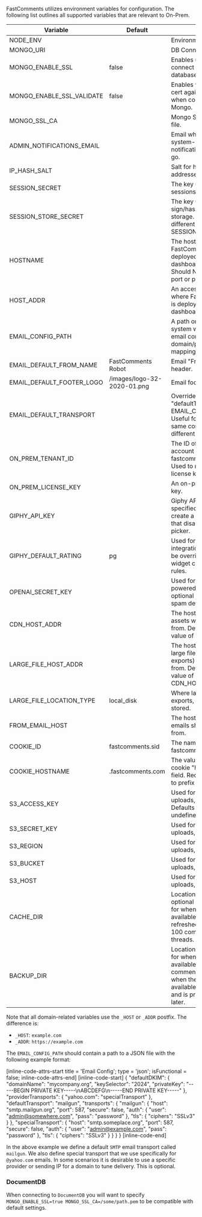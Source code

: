 FastComments utilizes environment variables for configuration. The following list outlines all supported variables that are relevant to On-Prem.


| Variable                       | Default                     | Info                                                                                                                                               | Required | Examples or Valid Values                              |
|--------------------------------|-----------------------------|----------------------------------------------------------------------------------------------------------------------------------------------------|----------|-------------------------------------------------------|
| NODE_ENV                       |                             | Environment type.                                                                                                                                  | Yes      | production, dev                                       |
| MONGO_URI                      |                             | DB Connection URI.                                                                                                                                 | Yes      |                                                       |
| MONGO_ENABLE_SSL               | false                       | Enables using SSL to connect to the database.                                                                                                      | No       | true, false                                           |
| MONGO_ENABLE_SSL_VALIDATE      | false                       | Enables validating the cert against the CA when connecting to Mongo.                                                                               | No       | true, false                                           |
| MONGO_SSL_CA                   |                             | Mongo SSL CA pem file.                                                                                                                             | No       | /path/to/some-cert.pem                                |
| ADMIN_NOTIFICATIONS_EMAIL      |                             | Email where important system-related notifications should go.                                                                                      | No       | admin-group@bigcorp.com                               |
| IP_HASH_SALT                   |                             | Salt for hashing IP addresses.                                                                                                                     | Yes      |                                                       |
| SESSION_SECRET                 |                             | The key used to sign sessions.                                                                                                                     | Yes      |                                                       |
| SESSION_STORE_SECRET           |                             | The key used to sign/hash sessions in storage. Must be different than SESSION_SECRET.                                                              | Yes      |                                                       |
| HOSTNAME                       |                             | The hostname where FastComments is deployed (admin dashboard etc). Should NOT include port or protocol.                                            | Yes      | example.com                                           |
| HOST_ADDR                      |                             | An accessible URI where FastComments is deployed (admin dashboard etc).                                                                            | Yes      | https://example.com                                   |
| EMAIL_CONFIG_PATH              |                             | A path on the local file system where the email config (SMTP, domain/provider mappings, etc) is.                                                   | Yes      | /my/config.json                                       |
| EMAIL_DEFAULT_FROM_NAME        | FastComments Robot          | Email "From Name" header.                                                                                                                          | No       | My Company Name                                       |
| EMAIL_DEFAULT_FOOTER_LOGO      | /images/logo-32-2020-01.png | Email footer logo.                                                                                                                                 | No       | https://exmaple.com/footer.png                        |
| EMAIL_DEFAULT_TRANSPORT        |                             | Override for "defaultTransport" in EMAIL_CONFIG_PATH. Useful for deploying same config file to different envs.                                     | No       | myTransportName                                       |
| ON_PREM_TENANT_ID              |                             | The ID of your account on fastcomments.com. Used to register your license key.                                                                     | No       |                                                       |
| ON_PREM_LICENSE_KEY            |                             | An on-prem license key.                                                                                                                            | No       |                                                       |
| GIPHY_API_KEY                  |                             | Giphy API Key. If not specified, you should create a config rule that disables the gif picker.                                                     | No       |                                                       |
| GIPHY_DEFAULT_RATING           | pg                          | Used for giphy integration. Can also be overridden with widget customization rules.                                                                | No       | g, pg, pg-13, r                                       |
| OPENAI_SECRET_KEY              |                             | Used for openai powered features like optional GPT-based spam detection.                                                                           | No       |                                                       |
| CDN_HOST_ADDR                  |                             | The hostname where assets will be fetched from. Defaults to value of HOSTNAME.                                                                     | No       | example.com                                           |
| LARGE_FILE_HOST_ADDR           |                             | The hostname where large files (like exports) are fetched from. Defaults to value of CDN_HOST_ADDR.                                                | No       | example.com                                           |
| LARGE_FILE_LOCATION_TYPE       | local_disk                  | Where large files, like exports, should be stored.                                                                                                 | No       | local_disk, s3                                        |
| FROM_EMAIL_HOST                |                             | The hostname where emails should be sent from.                                                                                                     | No       | example.com                                           |
| COOKIE_ID                      | fastcomments.sid            | The name of the fastcomments cookie.                                                                                                               | No       |                                                       |
| COOKIE_HOSTNAME                | .fastcomments.com           | The value of the cookie "hostname" field. Recommended to prefix with dot.                                                                          | No       | .example.com                                          |
| S3_ACCESS_KEY                  |                             | Used for user file uploads, avatars, etc. Defaults to local FS if undefined.                                                                       | No       |                                                       |
| S3_SECRET_KEY                  |                             | Used for user file uploads, avatars, etc.                                                                                                          | No       |                                                       |
| S3_REGION                      |                             | Used for user file uploads, avatars, etc.                                                                                                          | No       |                                                       |
| S3_BUCKET                      |                             | Used for user file uploads, avatars, etc.                                                                                                          | No       |                                                       |
| S3_HOST                        |                             | Used for user file uploads, avatars, etc.                                                                                                          | No       |                                                       |
| CACHE_DIR                      |                             | Location to store optional offline cache, for when DB is not available. Periodically refreshed with top 100 comment threads.                       | No       |                                                       |
| BACKUP_DIR                     |                             | Location to store data for when DB is not available. If a comment is submitted when the DB is not available, it goes here, and is processed later. | No       |                                                       |

Note that all domain-related variables use the `_HOST` or `_ADDR` postfix. The difference is:

- `_HOST`: `example.com`
- `_ADDR`: `https://example.com`

The `EMAIL_CONFIG_PATH` should contain a path to a JSON file with the following example format:

[inline-code-attrs-start title = 'Email Config'; type = 'json'; isFunctional = false; inline-code-attrs-end]
[inline-code-start]
{
    "defaultDKIM": {
        "domainName": "mycompany.org",
        "keySelector": "2024",
        "privateKey": "-----BEGIN PRIVATE KEY-----\nABCDEFG\n-----END PRIVATE KEY-----"
    },
    "providerTransports": {
        "yahoo.com": "specialTransport"
    },
    "defaultTransport": "mailgun",
    "transports": {
        "mailgun": {
            "host": "smtp.mailgun.org",
            "port": 587,
            "secure": false,
            "auth": {
                "user": "admin@somewhere.com",
                "pass": "password"
            },
            "tls": {
                "ciphers": "SSLv3"
            }
        },
        "specialTransport": {
            "host": "smtp.someplace.org",
            "port": 587,
            "secure": false,
            "auth": {
                "user": "admin@example.com",
                "pass": "password"
            },
            "tls": {
                "ciphers": "SSLv3"
            }
        }
    }
}
[inline-code-end]

In the above example we define a default `SMTP` email transport called `mailgun`. We also define special transport that we use specifically for
`@yahoo.com` emails. In some scenarios it is desirable to use a specific provider or sending IP for a domain to tune delivery. This is optional.

### DocumentDB

When connecting to `DocumentDB` you will want to specify `MONGO_ENABLE_SSL=true MONGO_SSL_CA=/some/path.pem` to be compatible with default settings.

